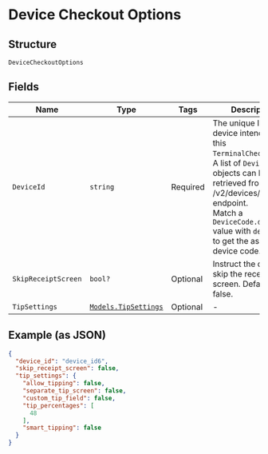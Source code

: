 
# Device Checkout Options

## Structure

`DeviceCheckoutOptions`

## Fields

| Name | Type | Tags | Description |
|  --- | --- | --- | --- |
| `DeviceId` | `string` | Required | The unique ID of the device intended for this `TerminalCheckout`.<br>A list of `DeviceCode` objects can be retrieved from the /v2/devices/codes endpoint.<br>Match a `DeviceCode.device_id` value with `device_id` to get the associated device code. |
| `SkipReceiptScreen` | `bool?` | Optional | Instruct the device to skip the receipt screen. Defaults to false. |
| `TipSettings` | [`Models.TipSettings`](/doc/models/tip-settings.md) | Optional | - |

## Example (as JSON)

```json
{
  "device_id": "device_id6",
  "skip_receipt_screen": false,
  "tip_settings": {
    "allow_tipping": false,
    "separate_tip_screen": false,
    "custom_tip_field": false,
    "tip_percentages": [
      48
    ],
    "smart_tipping": false
  }
}
```


